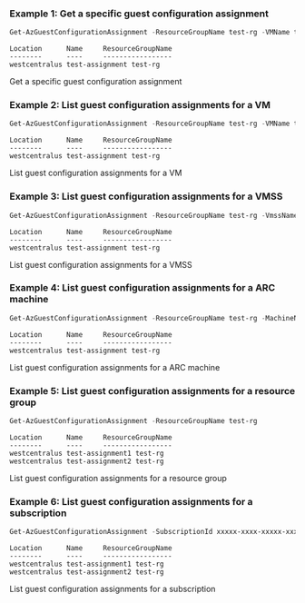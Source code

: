 ### Example 1: Get a specific guest configuration assignment
```powershell
Get-AzGuestConfigurationAssignment -ResourceGroupName test-rg -VMName test-vm  -GuestConfigurationAssignmentName test-assignment
```

```output
Location      Name     ResourceGroupName
--------      ----     -----------------
westcentralus test-assignment test-rg
```

Get a specific guest configuration assignment

### Example 2: List guest configuration assignments for a VM
```powershell
Get-AzGuestConfigurationAssignment -ResourceGroupName test-rg -VMName test-vm
```

```output
Location      Name     ResourceGroupName
--------      ----     -----------------
westcentralus test-assignment test-rg
```

List guest configuration assignments for a VM

### Example 3: List guest configuration assignments for a VMSS
```powershell
Get-AzGuestConfigurationAssignment -ResourceGroupName test-rg -VmssName test-vmss
```

```output
Location      Name     ResourceGroupName
--------      ----     -----------------
westcentralus test-assignment test-rg
```

List guest configuration assignments for a VMSS

### Example 4: List guest configuration assignments for a ARC machine
```powershell
Get-AzGuestConfigurationAssignment -ResourceGroupName test-rg -MachineName test-machine
```

```output
Location      Name     ResourceGroupName
--------      ----     -----------------
westcentralus test-assignment test-rg
```

List guest configuration assignments for a ARC machine

### Example 5: List guest configuration assignments for a resource group
```powershell
Get-AzGuestConfigurationAssignment -ResourceGroupName test-rg
```

```output
Location      Name     ResourceGroupName
--------      ----     -----------------
westcentralus test-assignment1 test-rg
westcentralus test-assignment2 test-rg
```

List guest configuration assignments for a resource group

### Example 6: List guest configuration assignments for a subscription
```powershell
Get-AzGuestConfigurationAssignment -SubscriptionId xxxxx-xxxx-xxxxx-xxx
```

```output
Location      Name     ResourceGroupName
--------      ----     -----------------
westcentralus test-assignment1 test-rg
westcentralus test-assignment2 test-rg
```

List guest configuration assignments for a subscription